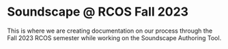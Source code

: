 # Soundscape @ RCOS Fall 2023
This is where we are creating documentation on our process through the Fall 2023 RCOS semester while working on the Soundscape Authoring Tool.
